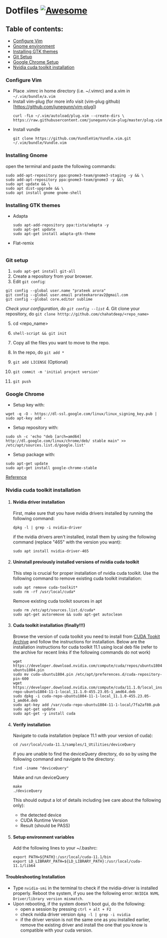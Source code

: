 # Dotfiles [![Awesome](https://cdn.rawgit.com/sindresorhus/awesome/d7305f38d29fed78fa85652e3a63e154dd8e8829/media/badge.svg)](https://github.com/sindresorhus/awesome)

## Table of contents:
- [Configure Vim](#configure-vim)
- [Gnome environment](#installing-gnome)
- [Installing GTK themes](#installing-gtk-themes)
- [Git Setup](#git-setup)
- [Google Chrome Setup](#google-chrome)
- [Nvidia cuda toolkit installation](#nvidia-cuda-toolkit-installation)


### Configure Vim
* Place .vimrc in home directory (i.e. ~/.vimrc) and a.vim in ```~/.vim/bundle/a.vim```
* Install vim-plug (for more info visit (vim-plug github)[https://github.com/junegunn/vim-plug])
  ```
  curl -fLo ~/.vim/autoload/plug.vim --create-dirs \
  https://raw.githubusercontent.com/junegunn/vim-plug/master/plug.vim
  ```
* Install vundle
  ```
  git clone https://github.com/VundleVim/Vundle.vim.git ~/.vim/bundle/Vundle.vim
  ```

### Installing Gnome
open the terminal and paste the following commands:

  ```
  sudo add-apt-repository ppa:gnome3-team/gnome3-staging -y && \
  sudo add-apt-repository ppa:gnome3-team/gnome3 -y &&\
  sudo apt update && \
  sudo apt dist-upgrade && \
  sudo apt install gnome gnome-shell
  ```

### Installing GTK themes
* Adapta
  ```
  sudo apt-add-repository ppa:tista/adapta -y
  sudo apt-get update
  sudo apt-get install adapta-gtk-theme 
  ```
* Flat-remix
  ```
  
  ```
### Git setup
1. `` sudo apt-get install git-all ``
2. Create a repository from your browser.
3. Edit ``git config``: 
```shell-script
git config --global user.name "prateek arora"
git config --global user.email prateekarorav2@gmail.com
git config --global core.editor sublime
```
*Check your configuration, do ``git config --list``*
4. Git clone your repository, do `` git clone htttp://github.com/chahatdeep/<repo_name> ``

5. cd <repo_name>

6. `` shell-script &&
git init ``

7. Copy all the files you want to move to the repo.

8. In the repo, do ``git add * ``

9. `` git add LICENSE `` (Optional)

10. `` git commit -m 'initial project version' ``

11. `` git push ``

### Google Chrome
- Setup key with: 
```shell-script
wget -q -O - https://dl-ssl.google.com/linux/linux_signing_key.pub | sudo apt-key add - 
```
- Setup repository with: 
```shell-script
sudo sh -c 'echo "deb [arch=amd64] http://dl.google.com/linux/chrome/deb/ stable main" >> /etc/apt/sources.list.d/google.list'
```
- Setup package with: 
```shell-script
sudo apt-get update 
sudo apt-get install google-chrome-stable
```
[Reference](https://www.ubuntuupdates.org/ppa/google_chrome)

### Nvidia cuda toolkit installation
1. #### Nvidia driver installation
    First, make sure that you have nvidia drivers installed by running the following command:
    ```
    dpkg -l | grep -i nvidia-driver
    ```

    if the nvidia drivers aren't installed, install them by using the following command (replace "465" with the version you want):
    ```
    sudo apt install nvidia-driver-465
    ```

2. #### Uninstall previously installed versions of nvidia cuda toolkit
    This step is crucial for proper installation of nvidia cuda toolkit. Use the following command to remove existing cuda toolkit installation:
    ```
    sudo apt remove cuda-toolkit*
    sudo rm -rf /usr/local/cuda*
    ```
    Remove existing cuda toolkit sources in apt
    ```
    sudo rm /etc/apt/sources.list.d/cuda*
    sudo apt-get autoremove && sudo apt-get autoclean
    ```

3. #### Cuda toolkit installation (finally!!!)
    Browse the version of cuda toolkit you need to install from [CUDA Tookit Archive](https://developer.nvidia.com/cuda-toolkit-archive) and follow the instructions for installation.
    Below are the installation instructions for cuda toolkit 11.1 using local deb file (refer to the archive for recent links if the following commands do not work)
    ```
    wget https://developer.download.nvidia.com/compute/cuda/repos/ubuntu1804/x86_64/cuda-ubuntu1804.pin
    sudo mv cuda-ubuntu1804.pin /etc/apt/preferences.d/cuda-repository-pin-600
    wget https://developer.download.nvidia.com/compute/cuda/11.1.0/local_installers/cuda-repo-ubuntu1804-11-1-local_11.1.0-455.23.05-1_amd64.deb
    sudo dpkg -i cuda-repo-ubuntu1804-11-1-local_11.1.0-455.23.05-1_amd64.deb
    sudo apt-key add /var/cuda-repo-ubuntu1804-11-1-local/7fa2af80.pub
    sudo apt-get update
    sudo apt-get -y install cuda
    ```

4. #### Verify installation
    Navigate to cuda installation (replace 11.1 with your version of cuda):
    ```
    cd /usr/local/cuda-11.1/samples/1_Utilities/deviceQuery
    ```
    if you are unable to find the deviceQuery directory, do so by using the following command and navigate to the directory:
    ```
    find -iname "deviceQuery"
    ```
    Make and run deviceQuery
    ```
    make
    ./deviceQuery
    ```
    This should output a lot of details including (we care about the following only): 
      * the detected device 
      * CUDA Runtime Version
      * Result (should be PASS)


5. #### Setup environment variables
    Add the following lines to your ~/.bashrc:
    ```
    export PATH=${PATH}:/usr/local/cuda-11.1/bin
    export LD_LIBRARY_PATH=${LD_LIBRARY_PATH}:/usr/local/cuda-11.1/lib64
    ```

#### Troubleshooting Installation
- Type ``` nvidia-smi ``` in the terminal to check if the nvidia-driver is installed properly.
Reboot the system, if you see the following error: ```NVIDIA NVML Driver/library version mismatch```.
- Upon rebooting, if the system doesn't boot gui, do the following:
  - open a session by pressing ``` ctrl + alt + F2 ```
  - check nvidia driver version ``` dpkg -l | grep -i nvidia ```
  - if the driver version is not the same one as you installed earlier, remove the existing driver and install the one that you know is compatible with your cuda version.